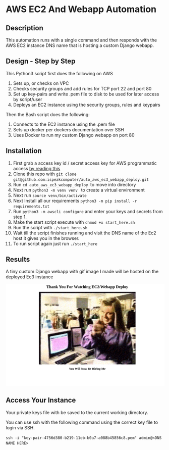 # AWS EC2 And Webapp Automation

## Description
This automation runs with a single command and then responds with the AWS EC2 instance DNS name
that is hosting a custom Django webapp. 

## Design - Step by Step

This Python3 script first does the following on AWS

1. Sets up, or checks on VPC 
2. Checks security groups and add rules for TCP port 22 and port 80
3. Set up key-pairs and write .pem file to disk to be used for later access by script/user
4. Deploys an EC2 instance using the security groups, rules and keypairs

Then the Bash script does the following:
1. Connects to the EC2 instance using the .pem file
2. Sets up docker per dockers documentation over SSH
3. Uses Docker to run my custom Django webapp on port 80

## Installation

1. First grab a access key id / secret access key for AWS programmatic access [by reading this](https://docs.aws.amazon.com/general/latest/gr/aws-sec-cred-types.html#access-keys-and-secret-access-keys)
2. Clone this repo with ```git clone git@github.com:ispeakcomputer/auto_aws_ec3_webapp_deploy.git```
3. Run ```cd auto_aws_ec3_webapp_deploy ```to move into directory
4. Next run ```python3 -m venv venv ``` to create a virtual environment
5. Next run ```source venv/bin/activate```
6. Next Install all our requirements ```python3 -m pip install -r requirements.txt ``` 
7. Run ```python3 -m awscli configure``` and enter your keys and secrets from step 1.
8. Make the start script execute with ```chmod +x start_here.sh ```
9. Run the script with ```./start_here.sh```
10. Wait till the script finishes running and visit the DNS name of the Ec2 host it gives you in the browser. 
11. To run script again just run ```./start_here``` 

## Results

A tiny custom Django webapp with gif image I made will be hosted on the deployed Ec3 instance

![webapp](/images/webapp.png)

## Access Your Instance
Your private keys file with be saved to the current working directory. 

You can use ssh with the following command using the correct key file to login via SSH.

```ssh -i "key-pair-4756d380-b219-11eb-b0a7-a088b45856c8.pem" admin@<DNS NAME HERE>```
